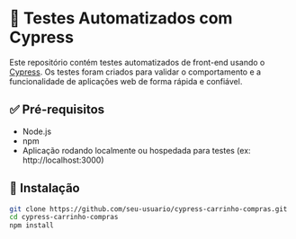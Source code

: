 # 🧪 Testes Automatizados com Cypress

Este repositório contém testes automatizados de front-end usando o [Cypress](https://www.cypress.io/). Os testes foram criados para validar o comportamento e a funcionalidade de aplicações web de forma rápida e confiável.


## ✅ Pré-requisitos

- Node.js 
- npm 
- Aplicação rodando localmente ou hospedada para testes (ex: http://localhost:3000)

## 🚀 Instalação

```bash
git clone https://github.com/seu-usuario/cypress-carrinho-compras.git
cd cypress-carrinho-compras
npm install


